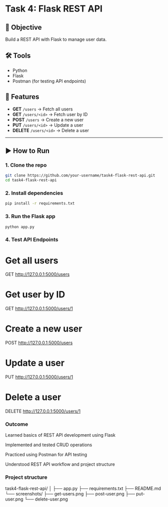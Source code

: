 # Task 4: Flask REST API

## 🎯 Objective
Build a REST API with Flask to manage user data.

## 🛠 Tools
- Python
- Flask
- Postman (for testing API endpoints)

## 📌 Features
- **GET** `/users` → Fetch all users
- **GET** `/users/<id>` → Fetch user by ID
- **POST** `/users` → Create a new user
- **PUT** `/users/<id>` → Update a user
- **DELETE** `/users/<id>` → Delete a user

---

## ▶️ How to Run

### 1. Clone the repo
```bash
git clone https://github.com/your-username/task4-flask-rest-api.git
cd task4-flask-rest-api
```
### 2. Install dependencies
```bash
pip install -r requirements.txt
```

### 3. Run the Flask app
```bash
python app.py
```

### 4. Test API Endpoints

# Get all users

GET http://127.0.0.1:5000/users


# Get user by ID

GET http://127.0.0.1:5000/users/1


# Create a new user

POST http://127.0.0.1:5000/users


# Update a user

PUT http://127.0.0.1:5000/users/1


# Delete a user
DELETE http://127.0.0.1:5000/users/1
### Outcome
Learned basics of REST API development using Flask

Implemented and tested CRUD operations

Practiced using Postman for API testing

Understood REST API workflow and project structure
### Project structure
task4-flask-rest-api/
│
├── app.py
├── requirements.txt
├── README.md
└── screenshots/
    ├── get-users.png
    ├── post-user.png
    ├── put-user.png
    └── delete-user.png
